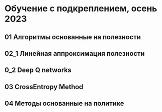 # Обучение с подкреплением, осень 2023

## 01 Алгоритмы основанные на полезности
## 02_1 Линейная аппроксимация полезности
## 0_2 Deep Q networks
## 03 CrossEntropy Method
## 04 Методы основанные на политике


